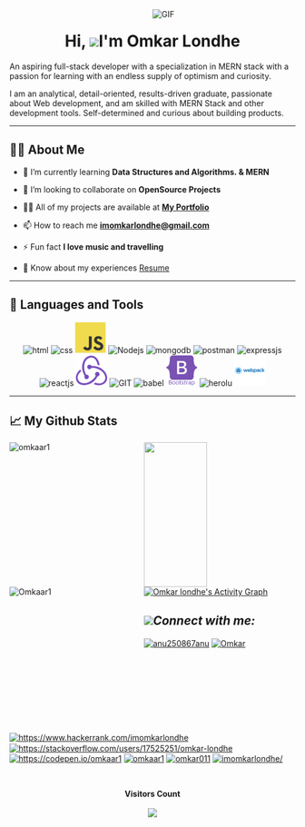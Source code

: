 

<img align="right" alt="GIF" src="https://miro.medium.com/max/700/0*FGD6BUzzZs1VJLuY.gif" width="50%"/>


<h1 align="center">Hi, <img src="https://raw.githubusercontent.com/MartinHeinz/MartinHeinz/master/wave.gif" width="30px">I'm Omkar Londhe</h1>
An aspiring full-stack developer with a specialization in MERN stack with a passion for learning with an endless supply of optimism and curiosity.

I am an analytical, detail-oriented, results-driven graduate, passionate about Web development, and am skilled with MERN Stack and other development tools. Self-determined and curious about building products.
<hr/>


## 🙋‍♂️ About Me

- 🌱 I’m currently learning **Data Structures and Algorithms. & MERN**

- 👯 I’m looking to collaborate on **OpenSource Projects**

- 👨‍💻 All of my projects are available at **[My Portfolio](https://my-portfolio-omkaar1.vercel.app/)**

- 📫 How to reach me **imomkarlondhe@gmail.com**

- ⚡ Fun fact **I love music and travelling**

- 📄 Know about my experiences [Resume](https://drive.google.com/file/d/1xU5_mR6GOLCwfXI3B1EO4KXwPSTwGLus/view)

<hr/>


## 🚀 Languages and Tools

<p align="center">
      <img src="https://www.vectorlogo.zone/logos/w3_html5/w3_html5-icon.svg" alt="html" width="55" height="55"/>
      <img src="https://www.vectorlogo.zone/logos/w3_css/w3_css-icon.svg" alt="css" width="55" height="55"/>
      <img src="https://raw.githubusercontent.com/devicons/devicon/master/icons/javascript/javascript-original.svg" alt="javascript" width="55" height="55"/>
      <img src="https://www.vectorlogo.zone/logos/nodejs/nodejs-icon.svg" alt="Nodejs" width="55" height="55"/>
      <img src="https://www.vectorlogo.zone/logos/mongodb/mongodb-icon.svg" alt="mongodb"  height="55"/>
      <img src="https://www.vectorlogo.zone/logos/getpostman/getpostman-icon.svg" alt="postman" width="55" height="55"/>
      <img src="https://www.vectorlogo.zone/logos/expressjs/expressjs-icon.svg" alt="expressjs" width="55" height="55"/>
      <img src="https://www.vectorlogo.zone/logos/reactjs/reactjs-icon.svg" alt="reactjs" width="55" height="55"/>
      <img src="https://raw.githubusercontent.com/devicons/devicon/master/icons/redux/redux-original.svg" alt="redux" width="55" height="55"/>
      <img src="https://www.vectorlogo.zone/logos/git-scm/git-scm-icon.svg" alt="GIT" width="55" height="55" marginleft="15"/>
      <img src="https://www.vectorlogo.zone/logos/babeljs/babeljs-icon.svg" alt="babel" width="55" height="55" marginleft="15"/>
      <img src="https://raw.githubusercontent.com/devicons/devicon/master/icons/bootstrap/bootstrap-plain-wordmark.svg" alt="Boostrap" width="55" height="55"marginleft="15"/>
      <img src="https://www.vectorlogo.zone/logos/heroku/heroku-icon.svg" alt="herolu" width="55" height="55" marginleft="15"/>
      <a href="https://webpack.js.org" target="_blank" rel="noreferrer"> <img src="https://raw.githubusercontent.com/devicons/devicon/d00d0969292a6569d45b06d3f350f463a0107b0d/icons/webpack/webpack-original-wordmark.svg" alt="webpack" width="55" height="55" marginleft="15"/> </a>
</p>
<hr/>


## 📈 My Github Stats
<div>
<img align="left" src="https://github-readme-stats.vercel.app/api/top-langs?username=omkaar1&show_icons=true&theme=radical" height="255px" width="47%" alt="omkaar1" />
</div>
<div>
  <img align="left" src="https://github-readme-stats.vercel.app/api?username=Omkaar1&show_icons=true&theme=radical" height="255px" width="47%"/>
  <img align="left" src="https://github-readme-streak-stats.herokuapp.com/?user=Omkaar1&theme=radical" alt="Omkaar1" height="255px" width="47%" />
</div>
<div>
  <a href="https://github.com/Omkaar1"><img alt="Omkar londhe's Activity Graph" src="https://activity-graph.herokuapp.com/graph?username=Omkaar1&hide_border=true&theme=redical" /></a>
</div
<hr/>

##  <i><img src="https://raw.githubusercontent.com/ShahriarShafin/ShahriarShafin/main/Assets/handshake.gif" width="80"/>Connect with me: </i>
<p align="left">
<a href="https://twitter.com/IMOmkaar" target="blank"><img align="center" src="https://www.vectorlogo.zone/logos/twitter/twitter-official.svg" alt="anu250867anu" height="30" width="40" /></a>
<a href="https://www.linkedin.com/in/omkar-londhe-495956224/" target="blank"><img align="center" src="https://www.vectorlogo.zone/logos/linkedin/linkedin-icon.svg" alt="Omkar" height="30" width="40" /></a>
<a href="https://www.hackerrank.com/imomkarlondhe" target="blank"><img align="center" src="https://raw.githubusercontent.com/rahuldkjain/github-profile-readme-generator/master/src/images/icons/Social/hackerrank.svg" alt="https://www.hackerrank.com/imomkarlondhe" height="30" width="40" /></a>
<a href="https://stackoverflow.com/users/17525251/omkar-londhe" target="blank"><img align="center" src="https://raw.githubusercontent.com/rahuldkjain/github-profile-readme-generator/master/src/images/icons/Social/stack-overflow.svg" alt="https://stackoverflow.com/users/17525251/omkar-londhe" height="30" width="40" /></a> 
<a href="https://codepen.io/omkaar1" target="blank"><img align="center" src="https://raw.githubusercontent.com/rahuldkjain/github-profile-readme-generator/master/src/images/icons/Social/codepen.svg" alt="https://codepen.io/omkaar1" height="30" width="40" /></a>
<a href="https://codesandbox.com/omkaar1" target="blank"><img align="center" src="https://raw.githubusercontent.com/rahuldkjain/github-profile-readme-generator/master/src/images/icons/Social/codesandbox.svg" alt="omkaar1" height="30" width="40" /></a>
<a href="https://www.codechef.com/users/omkar011" target="blank"><img align="center" src="https://cdn.jsdelivr.net/npm/simple-icons@3.1.0/icons/codechef.svg" alt="omkar011" height="30" width="40" /></a>
<a href="https://www.leetcode.com/imomkarlondhe/" target="blank"><img align="center" src="https://raw.githubusercontent.com/rahuldkjain/github-profile-readme-generator/master/src/images/icons/Social/leet-code.svg" alt="imomkarlondhe/" height="30" width="40" /></a>
</p>
      
<div align="center">
<br><p align="centre"><b>Visitors Count</b></p>  
<p align="center"><img align="center" src="https://profile-counter.glitch.me/{Omkaar1}/count.svg" /></p> 
<br></div>
